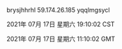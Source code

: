 brysjhhrhl 59.174.26.185 yqqlmgsycl

2021年 07月 17日 星期六 19:10:02 CST

2021年 07月 17日 星期六 11:10:02 GMT
